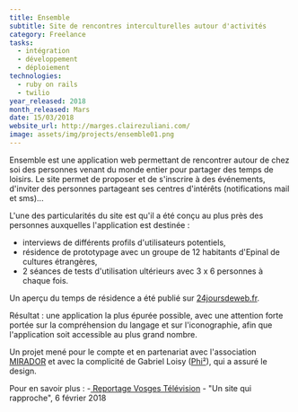 ```yaml
---
title: Ensemble
subtitle: Site de rencontres interculturelles autour d'activités
category: Freelance
tasks:
  - intégration
  - développement
  - déploiement
technologies:
  - ruby on rails
  - twilio
year_released: 2018
month_released: Mars
date: 15/03/2018
website_url: http://marges.clairezuliani.com/
image: assets/img/projects/ensemble01.png
---
```



Ensemble est une application web permettant de rencontrer autour de chez soi des personnes venant du monde entier pour partager des temps de loisirs. Le site permet de proposer et de s'inscrire à des événements, d'inviter des personnes partageant ses centres d'intérêts (notifications mail et sms)...

L'une des particularités du site est qu'il a été conçu au plus près des personnes auxquelles l'application est destinée :
- interviews de différents profils d'utilisateurs potentiels,
- résidence de prototypage avec un groupe de 12 habitants d'Epinal de cultures étrangères,
- 2 séances de tests d'utilisation ultérieurs avec 3 x 6 personnes à chaque fois.

Un aperçu du temps de résidence a été publié sur [24joursdeweb.fr](https://www.24joursdeweb.fr/2017/ceci-nest-pas-un-design-sprint/#comment-176850).

Résultat : une application la plus épurée possible, avec une attention forte portée sur la compréhension du langage et sur l'iconographie, afin que l'application soit accessible au plus grand nombre.

Un projet mené pour le compte et en partenariat avec l'association [MIRADOR](http://www.project-mirador.org/) et avec la complicité de Gabriel Loisy ([Phi²](http://phicarre.fr/)), qui a assuré le design.

Pour en savoir plus :
-[ Reportage Vosges Télévision](https://www.vosgestelevision.tv/Journal/Journal-mardi-6-fevrier-Eli9e9120.html) - "Un site qui rapproche", 6 février 2018
